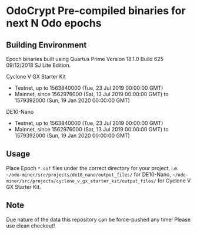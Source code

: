 OdoCrypt Pre-compiled binaries for next N Odo epochs
====================================================

Building Environment
--------------------
Epoch binaries built using Quartus Prime Version 18.1.0 Build 625 09/12/2018 SJ Lite Edition.

Cyclone V GX Starter Kit
* Testnet, up to 1563840000 (Tue, 23 Jul 2019 00:00:00 GMT)
* Mainnet, since 1562976000 (Sat, 13 Jul 2019 00:00:00 GMT) to 1579392000 (Sun, 19 Jan 2020 00:00:00 GMT)

DE10-Nano
* Testnet, up to 1563840000 (Tue, 23 Jul 2019 00:00:00 GMT)
* Mainnet, since 1562976000 (Sat, 13 Jul 2019 00:00:00 GMT) to 1579392000 (Sun, 19 Jan 2020 00:00:00 GMT)

Usage
-----

Place Epoch ``*.sof`` files under the correct directory for your project,
i.e. ``~/odo-miner/src/projects/de10_nano/output_files/`` for DE10-Nano,
``~/odo-miner/src/projects/cyclone_v_gx_starter_kit/output_files/`` for Cyclone V GX Starter Kit.

Note
----
Due nature of the data this repository can be force-pushed any time!  Please use clean checkout!
